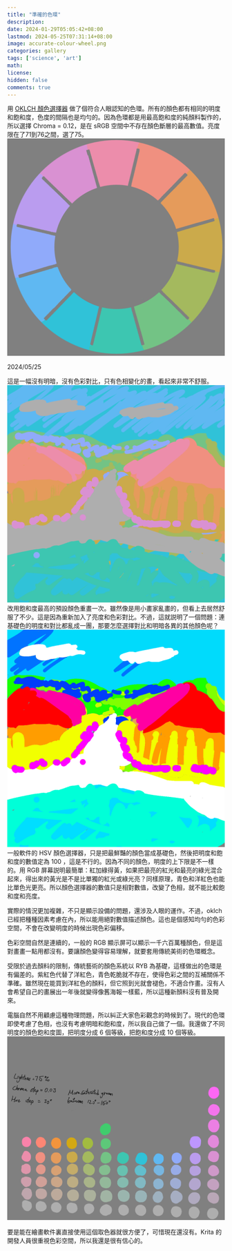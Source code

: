 ```yaml
---
title: "準確的色環"
description: 
date: 2024-01-29T05:05:42+08:00
lastmod: 2024-05-25T07:31:14+08:00
image: accurate-colour-wheel.png
categories: gallery
tags: ['science', 'art']
math: 
license: 
hidden: false
comments: true
---
```


用 [OKLCH 顏色選擇器](https://oklch.com) 做了個符合人眼認知的色環。所有的顏色都有相同的明度和飽和度，色度的間隔也是均勻的。因為色環都是用最高飽和度的純顏料製作的，所以選擇 Chroma = 0.12，是在 sRGB 空間中不存在顏色斷層的最高數值。亮度限在了71到76之間，選了75。
![oklch-colour-wheel](accurate-colour-wheel.png)

2024/05/25

這是一幅沒有明暗，沒有色彩對比，只有色相變化的畫，看起來非常不舒服。
![no-contrast](no-contrast.png)
改用飽和度最高的預設顏色重畫一次。雖然像是用小畫家亂畫的，但看上去居然舒服了不少。這是因為重新加入了亮度和色彩對比。不過，這就説明了一個問題：連基礎色的明度和對比都亂成一團，那要怎麼選擇對比和明暗各異的其他顏色呢？
![naive-contrast](naive-contrast.png)
一般軟件的 HSV 顏色選擇器，只是把最鮮豔的顏色當成基礎色，然後把明度和飽和度的數值定為 100 ，這是不行的。因為不同的顏色，明度的上下限是不一樣的。用 RGB 屏幕説明最簡單：紅加綠得黃，如果把最亮的紅光和最亮的綠光混合起來，得出來的黃光是不是比單獨的紅光或綠光亮？同樣原理，青色和洋紅色也能比單色光更亮。所以顏色選擇器的數值只是相對數值，改變了色相，就不能比較飽和度和亮度。

實際的情況更加複雜，不只是顯示設備的問題，還涉及人眼的運作。不過，oklch 已經把種種因素考慮在內，所以能用絕對數值描述顏色。這也是個感知均勻的色彩空間，不會在改變明度的時候出現色彩偏移。

色彩空間自然是連續的，一般的 RGB 顯示屏可以顯示一千六百萬種顏色，但是這對畫畫一點用都沒有。要讓顏色變得容易理解，就要套用傳統美術的色環概念。

受限於過去顏料的限制，傳統藝術的顏色系統以 RYB 為基礎，這樣做出的色環是有偏差的。紫紅色代替了洋紅色，青色乾脆就不存在，使得色彩之間的互補關係不準確。雖然現在能買到洋紅色的顏料，但它照到光就會褪色，不適合作畫。沒有人會希望自己的畫展出一年後就變得像舊海報一樣藍，所以這種新顏料沒有普及開來。

電腦自然不用顧慮這種物理問題，所以糾正大家色彩觀念的時候到了。現代的色環即使考慮了色相，也沒有考慮明暗和飽和度，所以我自己做了一個。我還做了不同明度的顏色飽和度圖，把明度分成 6 個等級，把飽和度分成 10 個等級。
![value-intensity-chart](value-intensity-chart.png)

要是能在繪畫軟件裏直接使用這個取色器就很方便了，可惜現在還沒有。Krita 的開發人員很重視色彩空間，所以我還是很有信心的。

